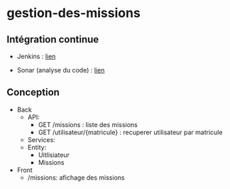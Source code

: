 # gestion-des-missions

## Intégration continue

* Jenkins : [lien](http://d07-jenkins.cleverapps.io/job/Gestion%20Des%20Missions/)

* Sonar (analyse du code) : [lien](http://d07-sonar.cleverapps.io/dashboard?id=gestion-des-missions)


## Conception

* Back
    * API:
        * GET /missions : liste des missions
        * GET /utilisateur/{matricule} : recuperer utilisateur par matricule
    * Services:
    * Entity:
        * Uitlisiateur
        * Missions
* Front
    * /missions: afichage des missions
